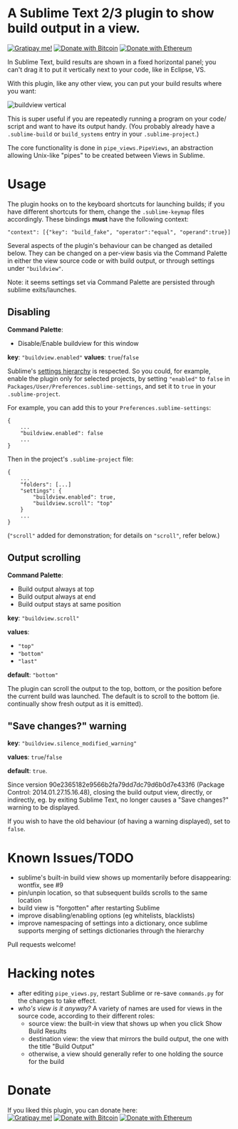 # A Sublime Text 2/3 plugin to show build output in a view.

[![Gratipay me!](https://img.shields.io/badge/Donate-gratipay-663300.svg)](https://gratipay.com/~rctay) [![Donate with Bitcoin](https://img.shields.io/badge/Donate-BTC-orange.svg)](https://blockchain.info/address/19xm5wFxyrue9Ncdhw3qLysmYAh7NSxbAc) [![Donate with Ethereum](https://img.shields.io/badge/Donate-ETH-blue.svg)](https://etherscan.io/address/0x1e4625a37f0bC6f37F6785e74Acdcb9C9473A3Ba)

In Sublime Text, build results are shown in a fixed horizontal panel; you
can't drag it to put it vertically next to your code, like in Eclipse, VS.

With this plugin, like any other view, you can put your build results where
you want:

![buildview vertical](https://github.com/rctay/sublime-text-2-buildview/raw/master/buildview.png)

This is super useful if you are repeatedly running a program on your code/
script and want to have its output handy. (You probably already have a
`.sublime-build` or `build_systems` entry in your `.sublime-project`.)

The core functionality is done in `pipe_views.PipeViews`, an abstraction
allowing Unix-like "pipes" to be created between Views in Sublime.

# Usage

The plugin hooks on to the keyboard shortcuts for launching builds; if you
have different shortcuts for them, change the `.sublime-keymap` files
accordingly. These bindings **must** have the following context:

	"context": [{"key": "build_fake", "operator":"equal", "operand":true}]

Several aspects of the plugin's behaviour can be changed as detailed below. They
can be changed on a per-view basis via the Command Palette in either the view
source code or with build output, or through settings under `"buildview"`.

Note: it seems settings set via Command Palette are persisted through sublime
exits/launches.


## Disabling

**Command Palette**:
- Disable/Enable buildview for this window

**key**: `"buildview.enabled"`
**values**: `true`/`false`

Sublime's [settings hierarchy](http://docs.sublimetext.info/en/latest/customization/settings.html#the-settings-hierarchy)
is respected. So you could, for example, enable the plugin only for selected
projects, by setting `"enabled"` to `false` in
`Packages/User/Preferences.sublime-settings`, and set it to `true` in your
`.sublime-project`.

For example, you can add this to your `Preferences.sublime-settings`:

    {
    	...
    	"buildview.enabled": false
    	...
    }

Then in the project's `.sublime-project` file:

    {
    	...
    	"folders": [...]
    	"settings": {
    		"buildview.enabled": true,
    		"buildview.scroll": "top"
    	}
    	...
    }

(`"scroll"` added for demonstration; for details on `"scroll"`, refer below.)


## Output scrolling

**Command Palette**:
- Build output always at top
- Build output always at end
- Build output stays at same position

**key**: `"buildview.scroll"`

**values**:
 - `"top"`
 - `"bottom"`
 - `"last"`

**default**: `"bottom"`

The plugin can scroll the output to the top, bottom, or the position before the
current build was launched. The default is to scroll to the bottom (ie.
continually show fresh output as it is emitted).


## "Save changes?" warning

**key**: `"buildview.silence_modified_warning"`

**values**: `true`/`false`

**default**: `true`.

Since version 90e2365182e9566b2fa79dd7dc79d6b0d7e433f6 (Package Control: 2014.01.27.15.16.48),
closing the build output view, directly, or indirectly, eg. by exiting
Sublime Text, no longer causes a "Save changes?" warning to be displayed.

If you wish to have the old behaviour (of having a warning displayed), set to
`false`.


# Known Issues/TODO

 - sublime's built-in build view shows up momentarily before disappearing: wontfix, see #9
 - pin/unpin location, so that subsequent builds scrolls to the same location
 - build view is "forgotten" after restarting Sublime
 - improve disabling/enabling options (eg whitelists, blacklists)
 - improve namespacing of settings into a dictionary, once sublime supports merging of settings dictionaries through the hierarchy

Pull requests welcome!

# Hacking notes

 - after editing `pipe_views.py`, restart Sublime or re-save `commands.py` 
   for the changes to take effect.
 - _who's view is it anyway?_ A variety of names are used for views in the
   source code, according to their different roles:
   - source view: the built-in view that shows up when you click Show Build
     Results
   - destination view: the view that mirrors the build output, the one with the
     title "Build Output"
   - otherwise, a view should generally refer to one holding the source for the
     build

# Donate

If you liked this plugin, you can donate here:  
[![Gratipay me!](https://img.shields.io/badge/Donate-gratipay-663300.svg)](https://gratipay.com/~rctay) [![Donate with Bitcoin](https://img.shields.io/badge/Donate-BTC-orange.svg)](https://blockchain.info/address/19xm5wFxyrue9Ncdhw3qLysmYAh7NSxbAc) [![Donate with Ethereum](https://img.shields.io/badge/Donate-ETH-blue.svg)](https://etherscan.io/address/0x1e4625a37f0bC6f37F6785e74Acdcb9C9473A3Ba)

